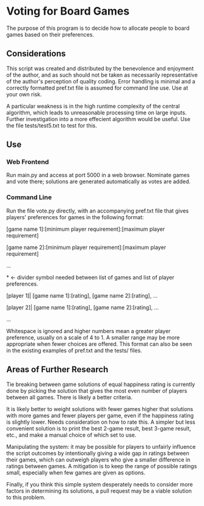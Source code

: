 # Voting for Board Games

The purpose of this program is to decide how to allocate people to board games based on their preferences.

## Considerations

This script was created and distributed by the benevolence and enjoyment of the author, and as such should not be taken as necessarily representative of the author's perception of quality coding. Error handling is minimal and a correctly formatted pref.txt file is assumed for command line use. Use at your own risk.

A particular weakness is in the high runtime complexity of the central algorithm, which leads to unreasonable processing time on large inputs. Further investigation into a more effecient algorithm would be useful. Use the file tests/test5.txt to test for this.

## Use

### Web Frontend

Run main.py and access at port 5000 in a web browser. Nominate games and vote there; solutions are generated automatically as votes are added.

### Command Line

Run the file vote.py directly, with an accompanying pref.txt file that gives players' preferences for games in the following format:

\[game name 1\]:\[minimum player requirement\]:\[maximum player requirement\]

\[game name 2\]:\[minimum player requirement\]:\[maximum player requirement\]

...

\* <- divider symbol needed between list of games and list of player preferences.

\[player 1\]| \[game name 1\]:\[rating\], \[game name 2\]:\[rating\], ...

\[player 2\]| \[game name 1\]:\[rating\], \[game name 2\]:\[rating\], ...

...

Whitespace is ignored and higher numbers mean a greater player preference, usually on a scale of 4 to 1. A smaller range may be more appropriate when fewer choices are offered.
This format can also be seen in the existing examples of pref.txt and the tests/ files.

## Areas of Further Research

Tie breaking between game solutions of equal happiness rating is currently done by picking the solution that gives the most even number of players between all games. There is likely a better criteria.

It is likely better to weight solutions with fewer games higher that solutions with more games and fewer players per game, even if the happiness rating is slightly lower. Needs consideration on how to rate this. A simpler but less convenient solution is to print the best 2-game result, best 3-game result, etc., and make a manual choice of which set to use.

Manipulating the system: it may be possible for players to unfairly influence the script outcomes by intentionally giving a wide gap in ratings between their games, which can outweigh players who give a smaller difference in ratings between games. A mitigation is to keep the range of possible ratings small, especially when few games are given as options.

Finally, if you think this simple system desperately needs to consider more factors in determining its solutions, a pull request may be a viable solution to this problem.
